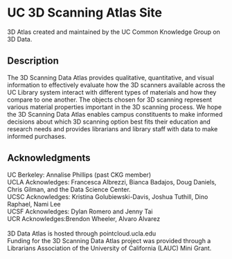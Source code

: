 # UC 3D Scanning Atlas Site
3D Atlas created and maintained by the UC Common Knowledge Group on 3D Data.


## Description

The 3D Scanning Data Atlas provides qualitative, quantitative, and visual information to effectively evaluate how the 3D scanners available across the UC Library system interact with different types of materials and how they compare to one another. The objects chosen for 3D scanning represent various material properties important in the 3D scanning process. We hope the 3D Scanning Data Atlas enables campus constituents to make informed decisions about which 3D scanning option best fits their education and research needs and provides librarians and library staff with data to make informed purchases.

## Acknowledgments

UC Berkeley: Annalise Phillips (past CKG member) <br>
UCLA Acknowledges: Francesca Albrezzi, Bianca Badajos, Doug Daniels, Chris Gilman, and the Data Science Center.<br>
UCSC Acknowledges: Kristina Golubiewski-Davis, Joshua Tuthill, Dino Raphael, Nami Lee<br>
UCSF Acknowledges: Dylan Romero and Jenny Tai<br>
UCR Acknowledges:Brendon Wheeler, Alvaro Alvarez <br><br>
3D Data Atlas is hosted through pointcloud.ucla.edu<br>
Funding for the 3D Scanning Data Atlas project was provided through a Librarians Association of the University of California (LAUC) Mini Grant.
